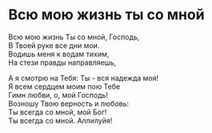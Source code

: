 # Всю мою жизнь ты со мной
Всю мою жизнь Ты со мной, Господь,  
В Твоей руке все дни мои.  
Bодишь меня к водам тихим,  
На стези правды направляешь,  
  
А я смотрю на Тебя: Ты - вся надежда моя!  
Я всем сердцем моим пою Тебе  
Гимн любви, о, мой Господь!  
Возношу Твою верность и любовь:  
Ты всегда со мной, мой Бог!  
Ты всегда со мной. Аллилуйя!
